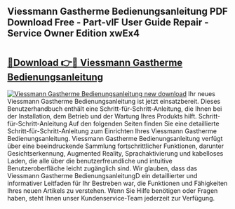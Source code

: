 ## Viessmann Gastherme Bedienungsanleitung PDF Download Free - Part-vlF User Guide Repair - Service Owner Edition xwEx4

# <h2><a href="http://df2lnq.blite.top/?on=Viessmann+Gastherme+Bedienungsanleitung">🔗Download 👉🔴 Viessmann Gastherme Bedienungsanleitung</a></h2>

[![Viessmann Gastherme Bedienungsanleitung new download](https://i.imgur.com/lujVjoI.png)](http://df2lnq.blite.top/?on=Viessmann+Gastherme+Bedienungsanleitung)
Ihr neues Viessmann Gastherme Bedienungsanleitung ist jetzt einsatzbereit. Dieses Benutzerhandbuch enthält eine Schritt-für-Schritt-Anleitung, die Ihnen bei der Installation, dem Betrieb und der Wartung Ihres Produkts hilft. Schritt-für-Schritt-Anleitung Auf den folgenden Seiten finden Sie eine detaillierte Schritt-für-Schritt-Anleitung zum Einrichten Ihres Viessmann Gastherme Bedienungsanleitung. Viessmann Gastherme Bedienungsanleitung verfügt über eine beeindruckende Sammlung fortschrittlicher Funktionen, darunter Gesichtserkennung, Augmented Reality, Sprachaktivierung und kabelloses Laden, die alle über die benutzerfreundliche und intuitive Benutzeroberfläche leicht zugänglich sind. Wir glauben, dass das Viessmann Gastherme BedienungsanleitungD ein detaillierter und informativer Leitfaden für Ihr Bestreben war, die Funktionen und Fähigkeiten Ihres neuen Artikels zu verstehen. Wenn Sie Hilfe benötigen oder Fragen haben, steht Ihnen unser Kundenservice-Team jederzeit zur Verfügung.
